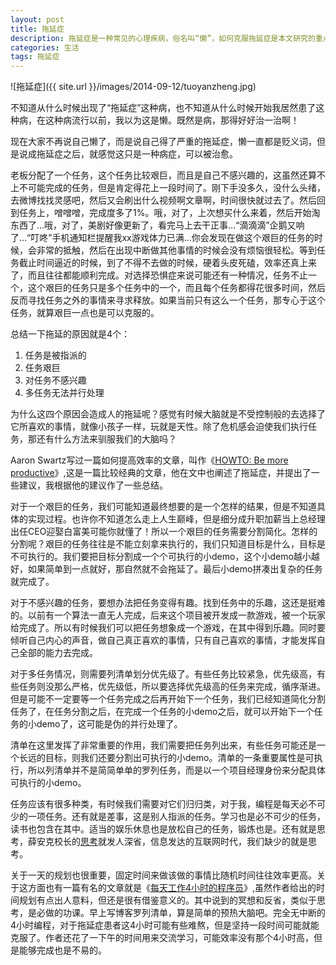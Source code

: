 ```yaml
---
layout: post
title: 拖延症
description: 拖延症是一种常见的心理疾病，俗名叫“懒”，如何克服拖延症是本文研究的重点，一直想写一篇关于拖延症的文章，拖到现在真是不好意思…
categories: 生活
tags: 拖延症
---
```


![拖延症]({{ site.url }}/images/2014-09-12/tuoyanzheng.jpg)

不知道从什么时候出现了“拖延症”这种病，也不知道从什么时候开始我居然患了这种病，在这种病流行以前，我以为这是懒。既然是病，那得好好治一治啊！

现在大家不再说自己懒了，而是说自己得了严重的拖延症，懒一直都是贬义词，但是说成拖延症之后，就感觉这只是一种病症，可以被治愈。

老板分配了一个任务，这个任务比较艰巨，而且是自己不感兴趣的，这虽然还算不上不可能完成的任务，但是肯定得花上一段时间了。刚下手没多久，没什么头绪，去微博找找灵感吧，然后又会刷出什么视频啊文章啊，时间很快就过去了。然后回到任务上，噌噌噌，完成度多了1%。哦，对了，上次想买什么来着，然后开始淘东西了…哦，对了，美剧好像更新了，看完马上去干正事…“滴滴滴”企鹅又响了…“叮咚”手机通知栏提醒我xx游戏体力已满…你会发现在做这个艰巨的任务的时候，会非常的抵触，然后在出现中断做其他事情的时候会没有烦恼很轻松。等到任务截止时间逼近的时候，到了不得不去做的时候，硬着头皮死磕，效率还真上来了，而且往往都能顺利完成。对选择恐惧症来说可能还有一种情况，任务不止一个，这个艰巨的任务只是多个任务中的一个，而且每个任务都得花很多时间，然后反而寻找任务之外的事情来寻求释放。如果当前只有这么一个任务，那专心于这个任务，就算艰巨一点也是可以克服的。

总结一下拖延的原因就是4个：

1. 任务是被指派的
2. 任务艰巨
3. 对任务不感兴趣
4. 多任务无法并行处理

为什么这四个原因会造成人的拖延呢？感觉有时候大脑就是不受控制般的去选择了它所喜欢的事情，就像小孩子一样，玩就是天性。除了危机感会迫使我们执行任务，那还有什么方法来驯服我们的大脑吗？

Aaron Swartz写过一篇如何提高效率的文章，叫作《[HOWTO: Be more productive](http://www.u148.net/article/37075.html)》,这是一篇比较经典的文章，他在文中也阐述了拖延症，并提出了一些建议，我根据他的建议作了一些总结。

对于一个艰巨的任务，我们可能知道最终想要的是一个怎样的结果，但是不知道具体的实现过程。也许你不知道怎么走上人生巅峰，但是细分成升职加薪当上总经理出任CEO迎娶白富美可能你就懂了！所以一个艰巨的任务需要分割简化。怎样的分割呢？艰巨的任务往往是不能立刻拿来执行的，我们只知道目标是什么，目标是不可执行的。我们要把目标分割成一个个可执行的小demo，这个小demo越小越好，如果简单到一点就好，那自然就不会拖延了。最后小demo拼凑出复杂的任务就完成了。

对于不感兴趣的任务，要想办法把任务变得有趣。找到任务中的乐趣，这还是挺难的。以前有一个算法一直无人完成，后来这个项目被开发成一款游戏，被一个玩家给完成了。所以有时候我们可以把任务想象成一个游戏，在其中得到乐趣。同时要倾听自己内心的声音，做自己真正喜欢的事情，只有自己喜欢的事情，才能发挥自己全部的能力去完成。

对于多任务情况，则需要列清单划分优先级了。有些任务比较紧急，优先级高，有些任务则没那么严格，优先级低，所以要选择优先级高的任务来完成，循序渐进。但是可能不一定要等一个任务完成之后再开始下一个任务，我们已经知道简化分割任务了，在任务分割之后，在完成一个任务的小demo之后，就可以开始下一个任务的小demo了，这可能是伪的并行处理了。

清单在这里发挥了非常重要的作用，我们需要把任务列出来，有些任务可能还是一个长远的目标，则我们还要分割出可执行的小demo。清单的一条重要属性是可执行，所以列清单并不是简简单单的罗列任务，而是以一个项目经理身份来分配具体可执行的小demo。

任务应该有很多种类，有时候我们需要对它们归归类，对于我，编程是每天必不可少的一项任务。还有就是差事，这是别人指派的任务。学习也是必不可少的任务，读书也包含在其中。适当的娱乐休息也是放松自己的任务，锻炼也是。还有就是思考，薛安克校长的[思考](http://www.gmw.com.cn/xueshu/2013-07/02/content_8140832.htm)就发人深省，信息发达的互联网时代，我们缺少的就是思考。

关于一天的规划也很重要，固定时间来做该做的事情比随机时间往往效率更高。关于这方面也有一篇有名的文章就是《[每天工作4小时的程序员](http://www.oschina.net/news/29667/daily-routine-of-a-4-hour-programmer?from=20120610)》,虽然作者给出的时间规划有点出人意料，但还是很有借鉴意义的。其中说到的冥想和反省，类似于思考，是必做的功课。早上写博客罗列清单，算是简单的预热大脑吧。完全无中断的4小时编程，对于拖延症患者这4小时可能有些难熬，但是坚持一段时间可能就能克服了。作者还花了一下午的时间用来交流学习，可能效率没有那个4小时高，但是能够完成也是不易的。

